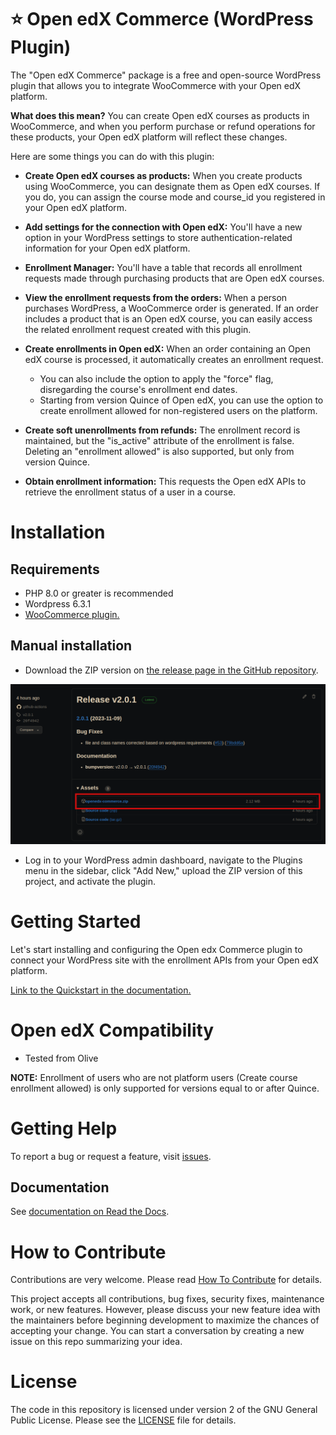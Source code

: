 # ⭐ Open edX Commerce (WordPress Plugin)

The "Open edX Commerce" package is a free and open-source WordPress plugin that allows you to integrate WooCommerce with your Open edX platform.

**What does this mean?**
You can create Open edX courses as products in WooCommerce, and when you perform purchase or refund operations for these products, your Open edX platform will reflect these changes.

Here are some things you can do with this plugin:

- **Create Open edX courses as products:** When you create products using WooCommerce, you can designate them as Open edX courses. If you do, you can assign the course mode and course_id you registered in your Open edX platform.

- **Add settings for the connection with Open edX:** You'll have a new option in your WordPress settings to store authentication-related information for your Open edX platform.

- **Enrollment Manager:** You'll have a table that records all enrollment requests made through purchasing products that are Open edX courses.

- **View the enrollment requests from the orders:** When a person purchases WordPress, a WooCommerce order is generated. If an order includes a product that is an Open edX course, you can easily access the related enrollment request created with this plugin.

- **Create enrollments in Open edX:** When an order containing an Open edX course is processed, it automatically creates an enrollment request.
    - You can also include the option to apply the "force" flag, disregarding the course's enrollment end dates.
    - Starting from version Quince of Open edX, you can use the option to create enrollment allowed for non-registered users on the platform.

- **Create soft unenrollments from refunds:** The enrollment record is maintained, but the "is_active" attribute of the enrollment is false. Deleting an "enrollment allowed" is also supported, but only from version Quince.

- **Obtain enrollment information:** This requests the Open edX APIs to retrieve the enrollment status of a user in a course.

# Installation

## Requirements

- PHP 8.0 or greater is recommended
- Wordpress 6.3.1
- [WooCommerce plugin.](https://wordpress.org/plugins/woocommerce)

## Manual installation

- Download the ZIP version on [the release page in the GitHub repository](https://github.com/openedx/openedx-wordpress-ecommerce/releases).

<img src="docs/source/_images/zip-from-release.png" alt="Download ZIP from release">

- Log in to your WordPress admin dashboard, navigate to the Plugins menu in the sidebar, click "Add New," upload the ZIP version of this project, and activate the plugin.

<!---
In the search field, type "Open edX WooCommerce Plugin," then click "Search Plugins." Once you've found us, you can view its details and install it by clicking "Install Now," WordPress will take it from there.
-->


# Getting Started

Let's start installing and configuring the Open edx Commerce plugin to connect your WordPress site with the enrollment APIs from your Open edX platform.

[Link to the Quickstart in the documentation.](https://github.com/openedx/openedx-wordpress-ecommerce/blob/main/docs/source/plugin_quickstart.rst)


# Open edX Compatibility

- Tested from Olive

**NOTE:** Enrollment of users who are not platform users (Create course enrollment allowed) is only supported for versions equal to or after Quince.

# Getting Help

To report a bug or request a feature, visit [issues](https://github.com/openedx/openedx-wordpress-ecommerce/issues).


## Documentation

See [documentation on Read the Docs](https://edunext-docs-openedx-woocommerce-plugin.readthedocs-hosted.com/en/latest/index.html).


# How to Contribute

Contributions are very welcome. Please read [How To Contribute](https://openedx.atlassian.net/wiki/spaces/COMM/pages/941457737/How+to+Start+Contributing+Code) for details.

This project accepts all contributions, bug fixes, security fixes, maintenance work, or new features. However, please discuss your new feature idea with the maintainers before beginning development to maximize the chances of accepting your change. You can start a conversation by creating a new issue on this repo summarizing your idea.

# License

The code in this repository is licensed under version 2 of the GNU General Public License. Please see the [LICENSE](LICENSE.txt) file for details.
